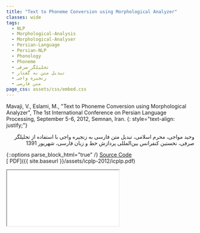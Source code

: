 ```yaml
---
title: "Text to Phoneme Conversion using Morphological Analyzer"
classes: wide
tags:
  - NLP
  - Morphological-Analysis
  - Morphological-Analyser
  - Persian-Language
  - Persian-NLP
  - Phonology
  - Phoneme
  - تحلیلگر صرفی
  - تیدیل متن به گفتار
  - زنجیره واجی
  - متن فارسی
page_css: assets/css/embed.css
---
```


Mavaji, V., Eslami, M., "Text to Phoneme Conversion using Morphological Analyzer", The 1st International Conference on Persian Language
Processing, September 5-6, 2012, Semnan, Iran.
{: style="text-align: justify;"}

<div dir='rtl' align='right'>
وحید مواجی، محرم اسلامی، تبدیل متن فارسی به زنجیره واجی با استفاده از تحلیلگر صرفی، نخستین کنفرانس بین‌المللی پردازش خط و زبان فارسی، شهریور 1391
</div>

{::options parse_block_html="true" /}
[<i class="fab fa-github-square"></i> Source Code](https://github.com/mavaji/lingu/tree/master/parsmorph)
<br>
[<i class="fas fa-file-pdf" aria-hidden="true"></i> PDF]({{ site.baseurl }}/assets/icplp-2012/icplp.pdf)

<div class="container">
<iframe class="responsive-iframe" src="{{ site.baseurl }}/assets/icplp-2012/icplp.pdf"></iframe>
</div>